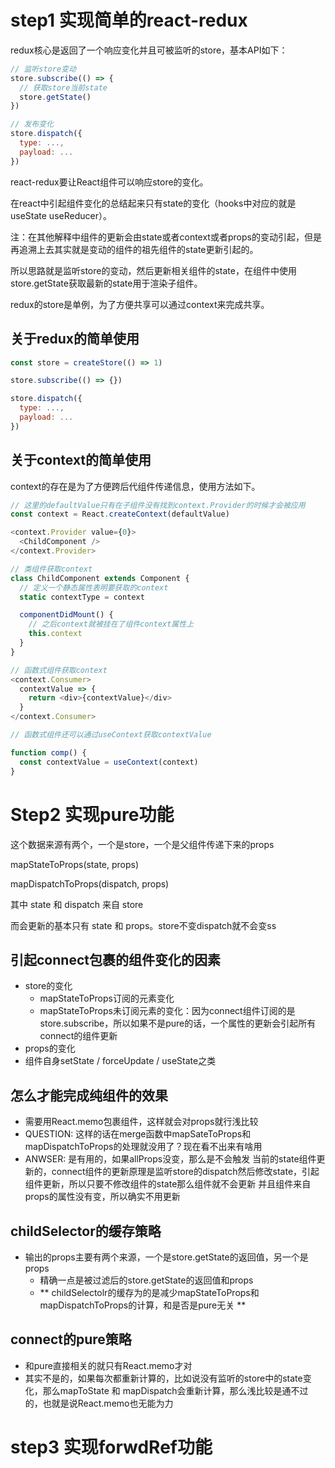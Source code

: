 # step1 实现简单的react-redux

redux核心是返回了一个响应变化并且可被监听的store，基本API如下：

```javascript
// 监听store变动
store.subscribe(() => {
  // 获取store当前state
  store.getState()
})

// 发布变化
store.dispatch({
  type: ...,
  payload: ...
})
```

react-redux要让React组件可以响应store的变化。

在react中引起组件变化的总结起来只有state的变化（hooks中对应的就是useState useReducer）。

注：在其他解释中组件的更新会由state或者context或者props的变动引起，但是再追溯上去其实就是变动的组件的祖先组件的state更新引起的。

所以思路就是监听store的变动，然后更新相关组件的state，在组件中使用store.getState获取最新的state用于渲染子组件。

redux的store是单例，为了方便共享可以通过context来完成共享。

## 关于redux的简单使用

```javascript
const store = createStore(() => 1)

store.subscribe(() => {})

store.dispatch({
  type: ...,
  payload: ...
})
```

## 关于context的简单使用
context的存在是为了方便跨后代组件传递信息，使用方法如下。

```javascript
// 这里的defaultValue只有在子组件没有找到context.Provider的时候才会被应用
const context = React.createContext(defaultValue)

<context.Provider value={0}>
  <ChildComponent />
</context.Provider>

// 类组件获取context
class ChildComponent extends Component {
  // 定义一个静态属性表明要获取的context
  static contextType = context

  componentDidMount() {
    // 之后context就被挂在了组件context属性上
    this.context
  }
}

// 函数式组件获取context
<context.Consumer>
  contextValue => {
    return <div>{contextValue}</div>
  }
</context.Consumer>

// 函数式组件还可以通过useContext获取contextValue

function comp() {
  const contextValue = useContext(context)
}
```

# Step2 实现pure功能

这个数据来源有两个，一个是store，一个是父组件传递下来的props

mapStateToProps(state, props)

mapDispatchToProps(dispatch, props)

其中 state 和 dispatch 来自 store

而会更新的基本只有 state 和 props。store不变dispatch就不会变ss

## 引起connect包裹的组件变化的因素

  - store的变化
    - mapStateToProps订阅的元素变化
    - mapStateToProps未订阅元素的变化：因为connect组件订阅的是store.subscribe，所以如果不是pure的话，一个属性的更新会引起所有connect的组件更新
  - props的变化
  - 组件自身setState / forceUpdate / useState之类

## 怎么才能完成纯组件的效果

  - 需要用React.memo包裹组件，这样就会对props就行浅比较
  - QUESTION: 这样的话在merge函数中mapSateToProps和mapDispatchToProps的处理就没用了？现在看不出来有啥用
  - ANWSER: 是有用的，如果allProps没变，那么是不会触发 当前的state组件更新的，connect组件的更新原理是监听store的dispatch然后修改state，引起组件更新，所以只要不修改组件的state那么组件就不会更新
    并且组件来自props的属性没有变，所以确实不用更新

## childSelector的缓存策略

  - 输出的props主要有两个来源，一个是store.getState的返回值，另一个是props
    - 精确一点是被过滤后的store.getState的返回值和props
    - ** childSelectolr的缓存为的是减少mapStateToProps和mapDispatchToProps的计算，和是否是pure无关 **

## connect的pure策略
  - 和pure直接相关的就只有React.memo才对
  - 其实不是的，如果每次都重新计算的，比如说没有监听的store中的state变化，那么mapToState 和 mapDispatch会重新计算，那么浅比较是通不过的，也就是说React.memo也无能为力


# step3 实现forwdRef功能